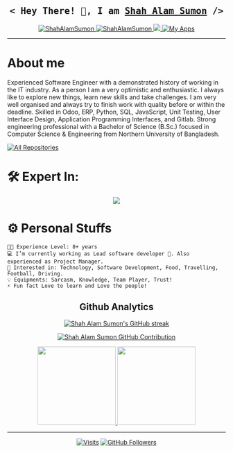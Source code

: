 <!-- Intro  -->
<h2 align="center">
        <samp>< Hey There! 🤝, I am
                <b><a target="_blank" href="https://www.linkedin.com/in/shah-alam-sumon">Shah Alam Sumon</a> /> </b>
        </samp>
</h2>

<p align="center">
    <a href="https://www.linkedin.com/in/shah-alam-sumon" target="_blank">
        <img src="https://img.shields.io/badge/LinkedIn-0077B5?style=for-the-badge&logo=linkedin&logoColor=white" alt="ShahAlamSumon"/>
    </a>
    <a href="https://github.com/ShahAlamSumon/ShahAlamSumon/blob/main/Shah_Alam_Sumon.pdf" target="_blank">
        <img src="https://img.shields.io/badge/-Resume-23E4405F?style=for-the-badge&logo=Resume&logoColor=Red&color=green" alt="ShahAlamSumon"  />
    </a>
    <a href="mailto:sacsesumon@gmail.com">
        <img src="https://img.shields.io/badge/SEND%20MAIL-7cebf5?&style=for-the-badge&logo=MAIL.RU&logoColor=black">
    </a>
    <a href="https://apps.odoo.com/apps/modules/browse?author=Shah%20Alam%20Sumon" target="_blank">
        <img alt="My Apps" title="My Apps" src="https://img.shields.io/badge/-My%20Apps-2962FF?style=for-the-badge&logo=koding&logoColor=white&color=purple"/>
    </a>    

<hr/>

# About me

Experienced Software Engineer with a demonstrated history of 
working in the IT industry. As a person I am a very optimistic and enthusiastic. 
I always like to explore new things, learn new skills and take challenges. 
I am very well organised and always try to finish work with quality before or 
within the deadline. Skilled in Odoo, ERP, Python, SQL, JavaScript, Unit Testing, 
User Interface Design, Application Programming Interfaces, and Gitlab. 
Strong engineering professional with a Bachelor of Science (B.Sc.) focused in 
Computer Science & Engineering from Northern University of Bangladesh.

<p align="left">
  <a href="https://github.com/ShahAlamSumon?tab=repositories" target="_blank"><img alt="All Repositories" title="All Repositories" src="https://img.shields.io/badge/-All%20Repos-2962FF?style=for-the-badge&logo=koding&logoColor=white"/></a>
</p>

🛠 Expert In:
=============
<p align="center">
  <a href="https://skillicons.dev">
    <img src="https://skillicons.dev/icons?i=py,js,html,htmx,bootstrap,css,sass,less,d3,regex,django,matlab,opencv,sklearn,bash,vim,powershell,postgres,mysql,mongodb,aws,docker,jenkins,nginx,postman,git,github,gitlab,bitbucket,pycharm,sublime,visualstudio,vscode,atom,anaconda,debian,ubuntu,windows,apple"/>
  </a>
</p>

⚙️ Personal Stuffs
==================
    👨‍🎓 Experience Level: 8+ years
    💻 I’m currently working as Lead software developer 🚀. Also experienced as Project Manager.
    🧩 Interested in: Technology, Software Development, Food, Travelling, Football, Driving.
    💡 Equipments: Sarcasm, Knowledge, Team Player, Trust!
    ⚡ Fun fact Love to learn and Love the people!
 
<h2 align="center">
    Github Analytics
</h2>

<p align="center">
  <a href="https://github.com/ShahAlamSumon">
    <img src="https://github-readme-streak-stats.herokuapp.com/?user=ShahAlamSumon&theme=radical&border=7F3FBF&background=0D1117" alt="Shah Alam Sumon's GitHub streak"/>
  </a>
</p>

<p align="center">
  <a href="https://github.com/ShahAlamSumon">
    <img src="https://github-profile-summary-cards.vercel.app/api/cards/profile-details?username=ShahAlamSumon&theme=radical" alt="Shah Alam Sumon GitHub Contribution"/>
  </a>
</p>

<p align="center">
  <a href="https://github.com/ShahAlamSumon">
    <img height="180em" src="https://github-readme-stats-eight-theta.vercel.app/api?username=ShahAlamSumon&show_icons=true&theme=algolia&include_all_commits=true&count_private=true"/>
    <img height="180em" src="https://github-readme-stats-eight-theta.vercel.app/api/top-langs/?username=ShahAlamSumon&layout=compact&langs_count=20&theme=algolia&include_all_commits=true&count_private=true"/>
  </a>
</p>
<hr/>

<div align="center">

[![Visits](https://komarev.com/ghpvc/?username=ShahAlamSumon&label=Github%20Profile%20Visits&color=blueviolet&logo=github&style=flat-square)](https://github.com/ShahAlamSumon)
[![GitHub Followers](https://img.shields.io/github/followers/ShahAlamSumon?label=Github%20Followers&logo=github&style=flat-square)](https://github.com/ShahAlamSumon)

</div>

